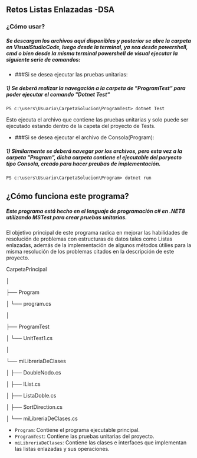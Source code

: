 ## Retos Listas Enlazadas -DSA

### ¿Cómo usar?

##### Se  descargan los archivos aquí disponibles y posterior se abre la carpeta en VisualStudioCode, luego desde la terminal, ya sea desde powershell, cmd o bien desde la misma terminal powershell de visual ejecutar la siguiente serie de comandos:

- ###Si se desea ejecutar las pruebas unitarias:
##### 1) Se deberá realizar la navegación a la carpeta de "ProgramTest" para poder ejecutar el comando "Dotnet Test"

`PS c:\users\Usuario\CarpetaSolucion\ProgramTest> dotnet Test`

Esto  ejecuta el archivo que contiene las pruebas unitarias y solo puede ser ejecutado estando dentro de la capeta del proyecto de Tests.

- ###Si se desea ejecutar el archivo de Consola(Program):
##### 1) Similarmente se deberá navegar por los archivos, pero esta vez a la carpeta "Program", dicha carpeta contiene el ejecutable del poryecto tipo Consola, creado para hacer preubas de implementación.
`PS c:\users\Usuario\CarpetaSolucion\Program> dotnet run`


## ¿Cómo funciona este programa?
##### Este programa está hecho en el lenguaje de programación c# en .NET8 utilizando MSTest para crear pruebas unitarias.

El objetivo principal de este programa radica en mejorar las habilidades de resolución de problemas con estructuras de datos tales como Listas enlazadas, además de la implementación de algunos métodos útilies para la misma resolución de los problemas citados en la descripción de este proyecto.

CarpetaPrincipal

│

├── Program

│   └── program.cs

│

├── ProgramTest

│   └── UnitTest1.cs

│

└── miLibreriaDeClases

│  ├── DoubleNodo.cs

│  ├── IList.cs

│  ├── ListaDoble.cs

│		├── SortDirection.cs

│  └── miLibreriaDeClases.cs

- `Program`: Contiene el programa ejecutable principal.
- `ProgramTest`: Contiene las pruebas unitarias del proyecto.
- `miLibreriaDeClases`: Contiene las clases e interfaces que implementan las listas enlazadas y sus operaciones.
